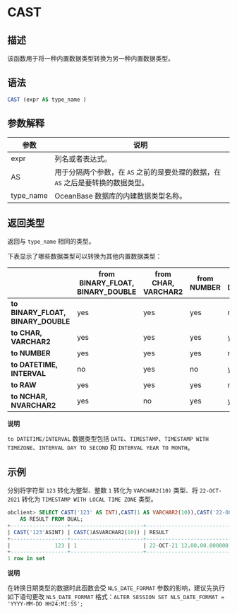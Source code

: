 CAST 
=========================



描述 
-----------------------

该函数用于将一种内置数据类型转换为另一种内置数据类型。

语法 
-----------------------

```sql
CAST (expr AS type_name )
```



参数解释 
-------------------------



|    参数     |                       说明                       |
|-----------|------------------------------------------------|
| expr      | 列名或者表达式。                                       |
| AS        | 用于分隔两个参数，在 `AS` 之前的是要处理的数据，在 `AS` 之后是要转换的数据类型。 |
| type_name | OceanBase 数据库的内建数据类型名称。                        |



返回类型 
-------------------------

返回与 `type_name` 相同的类型。

下表显示了哪些数据类型可以转换为其他内置数据类型：


|                                    | **from BINARY_FLOAT, BINARY_DOUBLE** | **from CHAR, VARCHAR2** | **from NUMBER** | **from DATETIME/INTERVAL** | **from RAW** | **from NCHAR, NVARCHAR2** |
|------------------------------------|--------------------------------------|-------------------------|-----------------|----------------------------|--------------|---------------------------|
| **to BINARY_FLOAT, BINARY_DOUBLE** | yes                                  | yes                     | yes             | no                         | no           | yes                       |
| **to CHAR, VARCHAR2**              | yes                                  | yes                     | yes             | yes                        | yes          | no                        |
| **to NUMBER**                      | yes                                  | yes                     | yes             | no                         | no           | yes                       |
| **to DATETIME, INTERVAL**          | no                                   | yes                     | no              | yes                        | no           | no                        |
| **to RAW**                         | yes                                  | yes                     | yes             | no                         | yes          | no                        |
| **to NCHAR, NVARCHAR2**            | yes                                  | no                      | yes             | yes                        | yes          | yes                       |


**说明**



`to DATETIME/INTERVAL` 数据类型包括 `DATE`、`TIMESTAMP`、`TIMESTAMP WITH TIMEZONE`、`INTERVAL DAY TO SECOND` 和 `INTERVAL YEAR TO MONTH`。

示例 
-----------------------

分别将字符型 `123` 转化为整型、整数 `1` 转化为 `VARCHAR2(10)` 类型、将 `22-OCT-2021` 转化为 `TIMESTAMP WITH LOCAL TIME ZONE` 类型。

```sql
obclient> SELECT CAST('123' AS INT),CAST(1 AS VARCHAR2(10)),CAST('22-OCT-2021' AS TIMESTAMP WITH LOCAL TIME ZONE)
    AS RESULT FROM DUAL;
+------------------+-----------------------+------------------------------+
| CAST('123'ASINT) | CAST(1ASVARCHAR2(10)) | RESULT                       |
+------------------+-----------------------+------------------------------+
|              123 | 1                     | 22-OCT-21 12.00.00.000000 AM |
+------------------+-----------------------+------------------------------+
1 row in set
```


**说明**



在转换日期类型的数据时此函数会受 `NLS_DATE_FORMAT` 参数的影响，建议先执行如下语句更改 `NLS_DATE_FORMAT` 格式：`ALTER SESSION SET NLS_DATE_FORMAT = 'YYYY-MM-DD HH24:MI:SS';`
